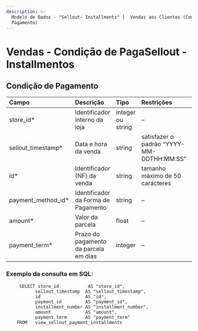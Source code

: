 ```yaml
---
description: >-
  Modelo de Dados - "Sellout- Installments" |  Vendas aos Clientes (Condição de
  Pagamento)
---
```


# Vendas - Condição de PagaSellout - Installmentos

## Condição de Pagamento  <a id="forma-de-pagamento"></a>

| Campo | Descrição | Tipo | Restrições | Exemplo |
| :--- | :--- | :--- | :--- | :--- |
| store\_id\* | Identificador interno da loja | integer ou string | – | 1 |
| sellout\_timestamp\* | Data e hora da venda | string | satisfazer o padrão “YYYY-MM-DDTHH:MM:SS” | “2017-08-20T14:55:08” |
| id\* | Identificador \(NF\) da venda | string | tamanho máximo de 50 caracteres | “RCNTH345987” |
| payment\_method\_id\* | Identificador da Forma de Pagamento | string | – | – |
| amount\* | Valor da parcela | float | – | 129.9 |
| payment\_term\* | Prazo do pagamento da parcela em dias | integer | – | 30 |

### Exemplo da consulta em SQL:

```text
     SELECT store_id           AS "store_id", 
           sellout_timestamp  AS "sellout_timestamp", 
           id                 AS "id", 
           payment_id         AS "payment_id", 
           installment_number AS "installment_number", 
           amount             AS "amount", 
           payment_term       AS "payment_term" 
    FROM   view_sellout_payment_installments
```

